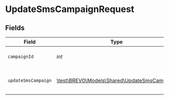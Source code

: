 # UpdateSmsCampaignRequest


## Fields

| Field                                                                                   | Type                                                                                    | Required                                                                                | Description                                                                             |
| --------------------------------------------------------------------------------------- | --------------------------------------------------------------------------------------- | --------------------------------------------------------------------------------------- | --------------------------------------------------------------------------------------- |
| `campaignId`                                                                            | *int*                                                                                   | :heavy_check_mark:                                                                      | id of the SMS campaign                                                                  |
| `updateSmsCampaign`                                                                     | [\test\BREVO\Models\Shared\UpdateSmsCampaign](../../models/shared/UpdateSmsCampaign.md) | :heavy_check_mark:                                                                      | Values to update an SMS Campaign                                                        |